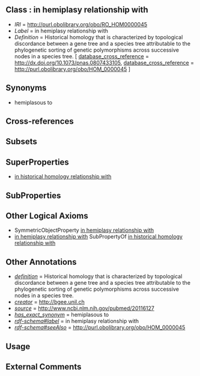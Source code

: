 
## Class : in hemiplasy relationship with

 * *IRI* = http://purl.obolibrary.org/obo/RO_HOM0000045
 * *Label* = in hemiplasy relationship with
 * *Definition* = Historical homology that is characterized by topological discordance between a gene tree and a species tree attributable to the phylogenetic sorting of genetic polymorphisms across successive nodes in a species tree. [ [database_cross_reference](../../ef/oboInOwl#hasDbXref.md) = http://dx.doi.org/10.1073/pnas.0807433105, [database_cross_reference](../../ef/oboInOwl#hasDbXref.md) = http://purl.obolibrary.org/obo/HOM_0000045 ]

## Synonyms

 * hemiplasous to

## Cross-references


## Subsets


## SuperProperties

 * [in historical homology relationship with](../../RO/07/RO_HOM0000007.md)

## SubProperties


## Other Logical Axioms

 * SymmetricObjectProperty [in hemiplasy relationship with](../../RO/45/RO_HOM0000045.md)
 * [in hemiplasy relationship with](../../RO/45/RO_HOM0000045.md) SubPropertyOf [in historical homology relationship with](../../RO/07/RO_HOM0000007.md)

## Other Annotations

 * *[definition](../../IAO/15/IAO_0000115.md)* = Historical homology that is characterized by topological discordance between a gene tree and a species tree attributable to the phylogenetic sorting of genetic polymorphisms across successive nodes in a species tree.
 * *[creator](../../or/creator.md)* = http://bgee.unil.ch
 * *[source](../../ce/source.md)* = http://www.ncbi.nlm.nih.gov/pubmed/20116127
 * *[has_exact_synonym](../../ym/oboInOwl#hasExactSynonym.md)* = hemiplasous to
 * *[rdf-schema#label](../../el/rdf-schema#label.md)* = in hemiplasy relationship with
 * *[rdf-schema#seeAlso](../../so/rdf-schema#seeAlso.md)* = http://purl.obolibrary.org/obo/HOM_0000045

## Usage


## External Comments


